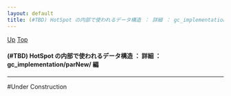 ```yaml
---
layout: default
title: (#TBD) HotSpot の内部で使われるデータ構造 ： 詳細 ： gc_implementation/parNew/ 編
---
```

[Up](nohFVVK2so.html) [Top](../index.html)

#### (#TBD) HotSpot の内部で使われるデータ構造 ： 詳細 ： gc_implementation/parNew/ 編

--- 
#Under Construction







